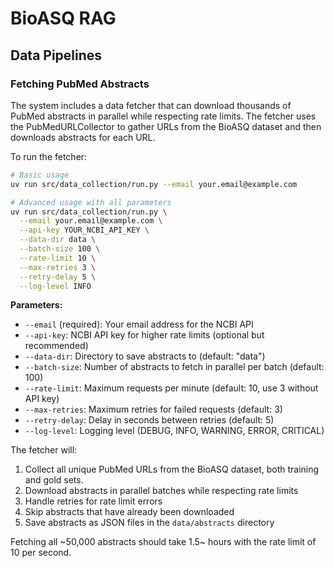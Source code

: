 # BioASQ RAG

## Data Pipelines

### Fetching PubMed Abstracts

The system includes a data fetcher that can download thousands of PubMed abstracts in parallel while respecting rate limits. The fetcher uses the PubMedURLCollector to gather URLs from the BioASQ dataset and then downloads abstracts for each URL.

To run the fetcher:

```bash
# Basic usage
uv run src/data_collection/run.py --email your.email@example.com

# Advanced usage with all parameters
uv run src/data_collection/run.py \
  --email your.email@example.com \
  --api-key YOUR_NCBI_API_KEY \
  --data-dir data \
  --batch-size 100 \
  --rate-limit 10 \
  --max-retries 3 \
  --retry-delay 5 \
  --log-level INFO
```

**Parameters:**

- `--email` (required): Your email address for the NCBI API
- `--api-key`: NCBI API key for higher rate limits (optional but recommended)
- `--data-dir`: Directory to save abstracts to (default: "data")
- `--batch-size`: Number of abstracts to fetch in parallel per batch (default: 100)
- `--rate-limit`: Maximum requests per minute (default: 10, use 3 without API key)
- `--max-retries`: Maximum retries for failed requests (default: 3)
- `--retry-delay`: Delay in seconds between retries (default: 5)
- `--log-level`: Logging level (DEBUG, INFO, WARNING, ERROR, CRITICAL)

The fetcher will:

1. Collect all unique PubMed URLs from the BioASQ dataset, both training and gold sets.
2. Download abstracts in parallel batches while respecting rate limits
3. Handle retries for rate limit errors
4. Skip abstracts that have already been downloaded
5. Save abstracts as JSON files in the `data/abstracts` directory

Fetching all ~50,000 abstracts should take 1.5~ hours with the rate limit of 10 per second.
